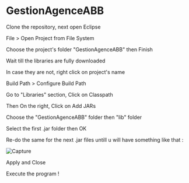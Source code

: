 # GestionAgenceABB

Clone the repository, next open Eclipse

File > Open Project from File System

Choose the project's folder "GestionAgenceABB" then Finish

Wait till the libraries are fully downloaded

In case they are not, right click on project's name

Build Path > Configure Build Path

Go to "Libraries" section, Click on Classpath

Then On the right, Click on Add JARs

Choose the "GestionAgenceABB" folder then "lib" folder

Select the first .jar folder then OK

Re-do the same for the next .jar files untill u will have something like that :

![Capture ](../images/capture.png)

Apply and Close

Execute the program !



 
